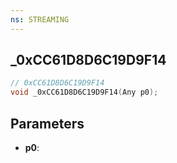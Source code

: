 ```yaml
---
ns: STREAMING
---
```

## _0xCC61D8D6C19D9F14

```c
// 0xCC61D8D6C19D9F14
void _0xCC61D8D6C19D9F14(Any p0);
```

## Parameters
* **p0**:

